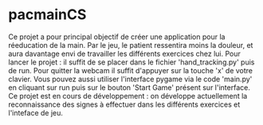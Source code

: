 # pacmainCS
Ce projet a pour principal objectif de créer une application pour la réeducation 
de la main. Par le jeu, le patient ressentira moins la douleur, et aura davantage 
envi de travailler les différents exercices chez lui.
Pour lancer le projet : il suffit de se placer dans le fichier 'hand_tracking.py' puis de run. Pour quitter la webcam il suffit d'appuyer sur la touche 'x' de votre clavier. Vous pouvez aussi utiliser l'interface pygame via le code 'main.py' en cliquant sur run puis sur le bouton 'Start Game' présent sur l'interface. 
Ce projet est en cours de développement : on développe actuellement la reconnaissance des signes à effectuer dans les différents exercices et l'inteface de jeu. 
